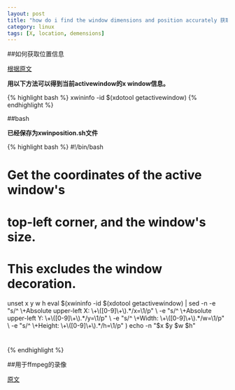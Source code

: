 ```yaml
---
layout: post
title: "how do i find the window dimensions and position accurately 获取X窗口的位置和大小"
category: linux
tags: [X, location, demensions]
---
```


##如何获取位置信息

[根据原文](http://unix.stackexchange.com/questions/14159/how-do-i-find-the-window-dimensions-and-position-accurately)


**用以下方法可以得到当前activewindow的x window信息。**

{% highlight bash %}
xwininfo -id $(xdotool getactivewindow)
{% endhighlight %}

##bash

**已经保存为xwinposition.sh文件**

{% highlight bash %}
#!/bin/bash
# Get the coordinates of the active window's
#    top-left corner, and the window's size.
#    This excludes the window decoration.
  unset x y w h
  eval $(xwininfo -id $(xdotool getactivewindow) |
    sed -n -e "s/^ \+Absolute upper-left X: \+\([0-9]\+\).*/x=\1/p" \
           -e "s/^ \+Absolute upper-left Y: \+\([0-9]\+\).*/y=\1/p" \
           -e "s/^ \+Width: \+\([0-9]\+\).*/w=\1/p" \
           -e "s/^ \+Height: \+\([0-9]\+\).*/h=\1/p" )
  echo -n "$x $y $w $h"
#
{% endhighlight %}

##用于ffmpeg的录像

[原文](http://www.commandlinefu.com/commands/view/148/capture-video-of-a-linux-desktop)
